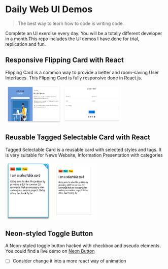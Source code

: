 # Daily Web UI Demos

> The best way to learn how to code is writing code.

Complete an UI exercise every day. You will be a totally different developer in a month.This repo includes the UI demos I have done for trial,  
replication and fun.

## Responsive Flipping Card with React

Flipping Card is a common way to provide a better and room-saving User Interfaces. This
Flipping Card is fully responsive done in React.js.

<div align="left">
<img src="./demo/flippingCard/cardFront.PNG" width="180" height="120px" margin-left="20" title="Card Front">
<img src="./demo/flippingCard/CardBack.PNG" width="180" height="120px" margin-left="20" title="Card Back">
</div>

## Reusable Tagged Selectable Card with React

Tagged Selectable Card is a reusable card with selected styles and tags. It is very suitable for News Website, Information Presentation with categories

<div align="left">
<img src="./demo/selectableCard/selected.PNG" width="140" height="180px" margin-left="20" title="Card Front">
<img src="./demo/selectableCard/unselected.PNG" width="140" height="180px" margin-left="20" title="Card Back">
</div>

## Neon-styled Toggle Button

A Neon-styled toggle button hacked with checkbox and pseudo elements. You could find a live demo on
[Neon Button](https://codesandbox.io/s/j2k317j1q3)

- [ ] Consider change it into a more react way of animation
